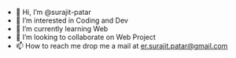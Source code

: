 - 👋 Hi, I’m @surajit-patar
- 👀 I’m interested in Coding and Dev
- 🌱 I’m currently learning Web
- 💞️ I’m looking to collaborate on Web Project
- 📫 How to reach me drop me a mail at er.surajit.patar@gmail.com

<!---
surajit-patar/surajit-patar is a ✨ special ✨ repository because its `README.md` (this file) appears on your GitHub profile.
You can click the Preview link to take a look at your changes.
--->
